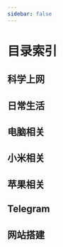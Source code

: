 ```yaml
---
sidebar: false
---
```


# 目录索引


<script setup>
import { gfw } from '/.vitepress/theme/lists/gfw'
import { daily } from '/.vitepress/theme/lists/daily'
import { computer } from '/.vitepress/theme/lists/computer'
import { mi } from '/.vitepress/theme/lists/mi'
import { iPhone } from '/.vitepress/theme/lists/iPhone'
import { tg } from '/.vitepress/theme/lists/tg'
import { website } from '/.vitepress/theme/lists/website'
</script>


## 科学上网

<lists v-for="{ items } in gfw" :items="items" />



## 日常生活

<lists v-for="{ title , items } in daily" :title="title" :items="items" />



## 电脑相关

<lists v-for="{ title , items } in computer" :title="title" :items="items" />




## 小米相关

<lists v-for="{ items } in mi" :items="items" />




## 苹果相关

<lists v-for="{  title , items } in iPhone" :title="title" :items="items" />




## Telegram

<lists v-for="{ items } in tg" :items="items" />





## 网站搭建

<lists v-for="{ title , items } in website" :title="title" :items="items" />





